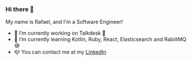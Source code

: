 ### Hi there 👋

My name is Rafael, and I'm a Software Engineer!

* 🔭  I’m currently working on Talkdesk 🚀
* 🌱  I’m currently learning Kotlin, Ruby, React, Elasticsearch and RabiitMQ 😅
* 📪  You can contact me at my [LinkedIn](https://www.linkedin.com/in/rafael-galv%C3%A3o/)
